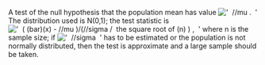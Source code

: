 A test of the null hypothesis that the population mean has value
!['  //mu .  '](../dictionary/equation_images/1818.1..png) The
distribution used is N(0,1); the test statistic is
!['  ( (bar)(x) - //mu )/(//sigma /  the square root of (n)
) ,  '](../dictionary/equation_images/1818.2..png) where n is the sample
size; if !['  //sigma  '](../dictionary/equation_images/1818.3..png) has
to be estimated or the population is not normally distributed, then the
test is approximate and a large sample should be taken.

